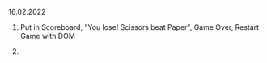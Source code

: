 



16.02.2022

1. Put in Scoreboard, "You lose! Scissors beat Paper", Game Over, Restart Game with DOM 

2. 